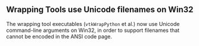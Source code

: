 ## Wrapping Tools use Unicode filenames on Win32

The wrapping tool executables (`vtkWrapPython` et al.) now use Unicode
command-line arguments on Win32, in order to support filenames that cannot
be encoded in the ANSI code page.
